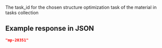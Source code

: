 The task_id for the chosen structure optimization task of the material in tasks collection 





























## Example response in JSON

```json
"mp-20351"
```

